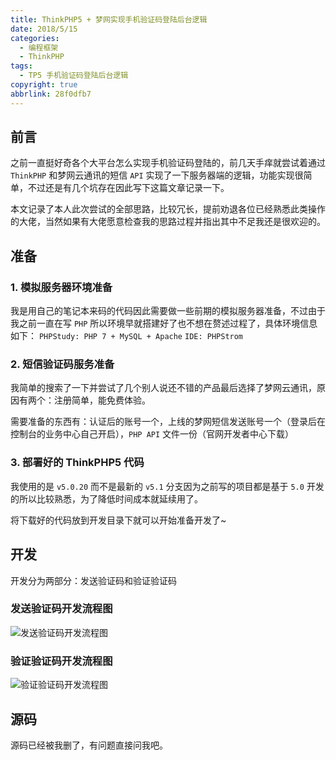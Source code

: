 ```yaml
---
title: ThinkPHP5 + 梦网实现手机验证码登陆后台逻辑
date: 2018/5/15
categories:
  - 编程框架
  - ThinkPHP
tags:
  - TP5 手机验证码登陆后台逻辑
copyright: true
abbrlink: 28f0dfb7
---
```


## 前言

之前一直挺好奇各个大平台怎么实现手机验证码登陆的，前几天手痒就尝试着通过 `ThinkPHP` 和梦网云通讯的短信 `API` 实现了一下服务器端的逻辑，功能实现很简单，不过还是有几个坑存在因此写下这篇文章记录一下。

本文记录了本人此次尝试的全部思路，比较冗长，提前劝退各位已经熟悉此类操作的大佬，当然如果有大佬愿意检查我的思路过程并指出其中不足我还是很欢迎的。

## 准备

### 1. 模拟服务器环境准备

我是用自己的笔记本来码的代码因此需要做一些前期的模拟服务器准备，不过由于我之前一直在写 `PHP` 所以环境早就搭建好了也不想在赘述过程了，具体环境信息如下：
`PHPStudy: PHP 7 + MySQL + Apache`
`IDE: PHPStrom`

### 2. 短信验证码服务准备

我简单的搜索了一下并尝试了几个别人说还不错的产品最后选择了梦网云通讯，原因有两个：注册简单，能免费体验。

需要准备的东西有：认证后的账号一个，上线的梦网短信发送账号一个（登录后在控制台的业务中心自己开启），`PHP API` 文件一份（官网开发者中心下载）

### 3. 部署好的 ThinkPHP5 代码
我使用的是 `v5.0.20` 而不是最新的 `v5.1` 分支因为之前写的项目都是基于 `5.0` 开发的所以比较熟悉，为了降低时间成本就延续用了。

将下载好的代码放到开发目录下就可以开始准备开发了~

## 开发

开发分为两部分：发送验证码和验证验证码

### 发送验证码开发流程图

![发送验证码开发流程图][1]

### 验证验证码开发流程图

![验证验证码开发流程图][2]

[1]: https://img.blanc.site/wiki/img/6.png
[2]: https://img.blanc.site/wiki/img/7.png

## 源码

源码已经被我删了，有问题直接问我吧。